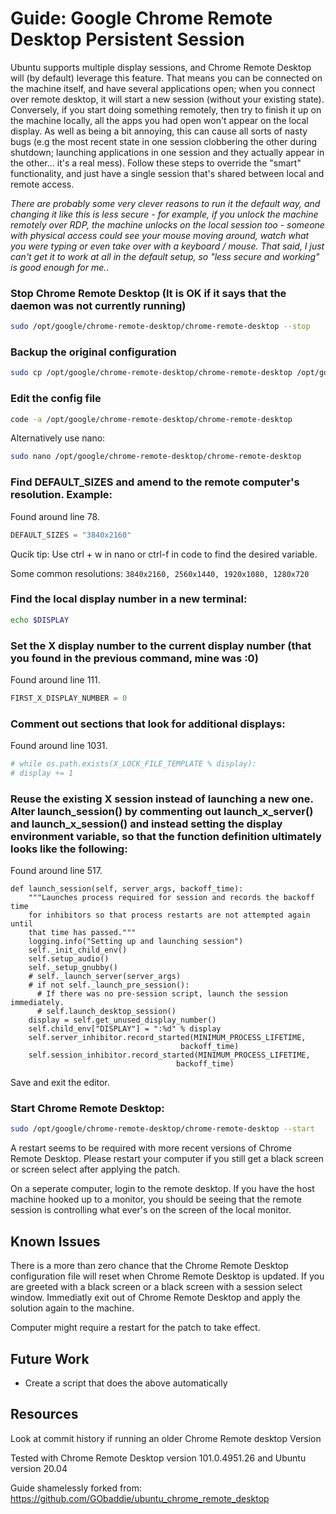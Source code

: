 # Guide: Google Chrome Remote Desktop Persistent Session

Ubuntu supports multiple display sessions, and Chrome Remote Desktop will (by default) leverage this feature. That means you can be connected on the machine itself, and have several applications open; when you connect over remote desktop, it will start a new session (without your existing state). Conversely, if you start doing something remotely, then try to finish it up on the machine locally, all the apps you had open won't appear on the local display. As well as being a bit annoying, this can cause all sorts of nasty bugs (e.g the most recent state in one session clobbering the other during shutdown; launching applications in one session and they actually appear in the other... it's a real mess). Follow these steps to override the "smart" functionality, and just have a single session that's shared between local and remote access.

*There are probably some very clever reasons to run it the default way, and changing it like this is less secure - for example, if you unlock the machine remotely over RDP, the machine unlocks on the local session too - someone with physical access could see your mouse moving around, watch what you were typing or even take over with a keyboard / mouse. That said, I just can't get it to work at all in the default setup, so "less secure and working" is good enough for me.*.

### Stop Chrome Remote Desktop (It is OK if it says that the daemon was not currently running)

```sh
sudo /opt/google/chrome-remote-desktop/chrome-remote-desktop --stop
```

### Backup the original configuration

```sh
sudo cp /opt/google/chrome-remote-desktop/chrome-remote-desktop /opt/google/chrome-remote-desktop/chrome-remote-desktop.original
```

### Edit the config file

```sh
code -a /opt/google/chrome-remote-desktop/chrome-remote-desktop
```

Alternatively use nano:

```sh
sudo nano /opt/google/chrome-remote-desktop/chrome-remote-desktop
```

### Find DEFAULT_SIZES and amend to the remote computer's resolution. Example:

Found around line 78.

```python
DEFAULT_SIZES = "3840x2160"
```

Qucik tip: Use ctrl + w in nano or ctrl-f in code to find the desired variable.

Some common resolutions: ``3840x2160, 2560x1440, 1920x1080, 1280x720``


### Find the local display number in a new terminal:

```sh
echo $DISPLAY
```

### Set the X display number to the current display number (that you found in the previous command, mine was :0)

Found around line 111.

```python
FIRST_X_DISPLAY_NUMBER = 0
```

### Comment out sections that look for additional displays:

Found around line 1031.

```python
# while os.path.exists(X_LOCK_FILE_TEMPLATE % display):
# display += 1
```

### Reuse the existing X session instead of launching a new one. Alter launch_session() by commenting out launch_x_server() and launch_x_session() and instead setting the display environment variable, so that the function definition ultimately looks like the following:

Found around line 517.

```pythom
def launch_session(self, server_args, backoff_time):
    """Launches process required for session and records the backoff time
    for inhibitors so that process restarts are not attempted again until
    that time has passed."""
    logging.info("Setting up and launching session")
    self._init_child_env()
    self.setup_audio()
    self._setup_gnubby()
    # self._launch_server(server_args)
    # if not self._launch_pre_session():
      # If there was no pre-session script, launch the session immediately.
      # self.launch_desktop_session()
    display = self.get_unused_display_number()
    self.child_env["DISPLAY"] = ":%d" % display
    self.server_inhibitor.record_started(MINIMUM_PROCESS_LIFETIME,
                                      backoff_time)
    self.session_inhibitor.record_started(MINIMUM_PROCESS_LIFETIME,
                                     backoff_time)
```

Save and exit the editor.

### Start Chrome Remote Desktop:

```sh
sudo /opt/google/chrome-remote-desktop/chrome-remote-desktop --start
```

A restart seems to be required with more recent versions of Chrome Remote Desktop. Please restart your computer if you still get a black screen or screen select after applying the patch.

On a seperate computer, login to the remote desktop. If you have the host machine hooked up to a monitor, you should be seeing that the remote session is controlling what ever's on the screen of the local monitor.

## Known Issues

There is a more than zero chance that the Chrome Remote Desktop configuration file will reset when Chrome Remote Desktop is updated. If you are greeted with a black screen or a black screen with a session select window. Immediatly exit out of Chrome Remote Desktop and apply the solution again to the machine.

Computer might require a restart for the patch to take effect.

## Future Work

* Create a script that does the above automatically

## Resources

Look at commit history if running an older Chrome Remote desktop Version

Tested with Chrome Remote Desktop version 101.0.4951.26 and Ubuntu version 20.04

Guide shamelessly forked from: https://github.com/GObaddie/ubuntu_chrome_remote_desktop
